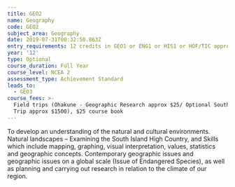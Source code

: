 ```yaml
---
title: GEO2
name: Geography
code: GEO2
subject_area: Geography
date: 2019-07-31T00:32:50.863Z
entry_requirements: 12 credits in GEO1 or ENG1 or HIS1 or HOF/TIC approval.
year: '12'
type: Optional
course_duration: Full Year
course_level: NCEA 2
assessment_type: Achievement Standard
leads_to:
  - GEO3
course_fees: >-
  Field trips (Ohakune - Geographic Research approx $25/ Optional South Island
  Trip approx $1500), $25 course book
---
```

To develop an understanding of the natural and cultural environments. Natural landscapes – Examining the South Island High Country, and Skills which include mapping, graphing, visual interpretation, values, statistics and geographic concepts. Contemporary geographic issues and geographic issues on a global scale (Issue of Endangered Species), as well as planning and carrying out research in relation to the climate of our region.
